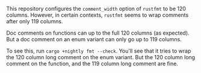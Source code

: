 
This repository configures the `comment_width` option of `rustfmt` to be 120 columns.
However, in certain contexts, `rustfmt` seems to wrap comments after only 119 columns.

Doc comments on functions can up to the full 120 columns (as expected).
But a doc comment on an enum variant can only go up to 119 columns.

To see this, run `cargo +nightly fmt --check`.
You'll see that it tries to wrap the 120 column long comment on the enum variant.
But the 120 column long comment on the function, and the 119 column long comment are fine.
